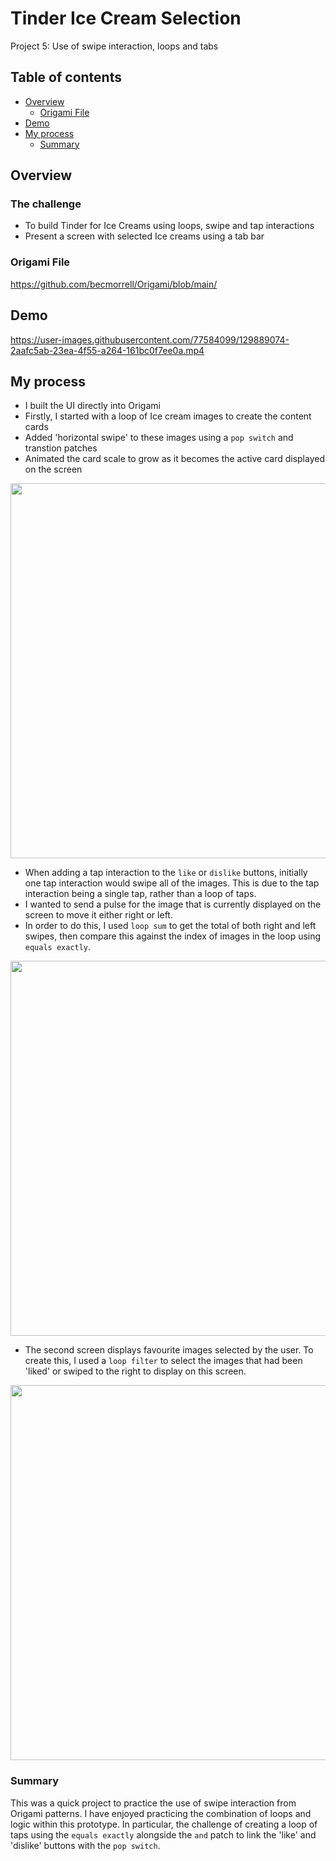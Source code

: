 # Tinder Ice Cream Selection 

Project 5: Use of swipe interaction, loops and tabs 

## Table of contents

- [Overview](#overview)
  - [Origami File](#Origami-File)
- [Demo](#Demo)
- [My process](#my-process)
  - [Summary](#summary)


## Overview

### The challenge

- To build Tinder for Ice Creams using loops, swipe and tap interactions 
- Present a screen with selected Ice creams using a tab bar

### Origami File 

https://github.com/becmorrell/Origami/blob/main/

## Demo 

https://user-images.githubusercontent.com/77584099/129889074-2aafc5ab-23ea-4f55-a264-161bc0f7ee0a.mp4


## My process

- I built the UI directly into Origami 
- Firstly, I started with a loop of Ice cream images to create the content cards 
- Added 'horizontal swipe' to these images using a `pop switch` and transtion patches
- Animated the card scale to grow as it becomes the active card displayed on the screen 


<img src="https://user-images.githubusercontent.com/77584099/129886632-dc239fa2-4bae-41cc-ac7e-b21f0f10d6ac.png" width="600px">


- When adding a tap interaction to the `like` or `dislike` buttons, initially one tap interaction would swipe all of the images. This is due to the tap interaction being a single tap, rather than a loop of taps. 
- I wanted to send a pulse for the image that is currently displayed on the screen to move it either right or left. 
- In order to do this, I used `loop sum` to get the total of both right and left swipes, then compare this against the index of images in the loop using `equals exactly`.  

<img src="https://user-images.githubusercontent.com/77584099/129885958-9ce869b4-afd0-4746-8a42-edd69b1138a4.png" width="600px">

- The second screen displays favourite images selected by the user. To create this, I used a `loop filter` to select the images that had been 'liked' or swiped to the right to display on this screen.

<img src="https://user-images.githubusercontent.com/77584099/129886643-8131c714-ea77-4f53-8795-d80abe6041d1.png" width="600px">



### Summary

This was a quick project to practice the use of swipe interaction from Origami patterns. I have enjoyed practicing the combination of loops and logic within this prototype. In particular, the challenge of creating a loop of taps using the `equals exactly` alongside the `and` patch to link the 'like' and 'dislike' buttons with the `pop switch`. 

